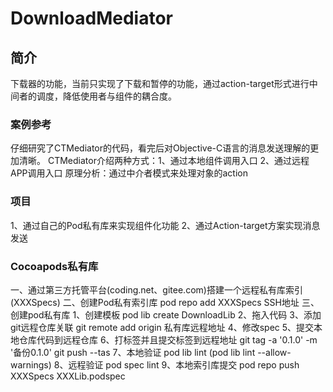 # DownloadMediator
## 简介
下载器的功能，当前只实现了下载和暂停的功能，通过action-target形式进行中间者的调度，降低使用者与组件的耦合度。
### 案例参考
仔细研究了CTMediator的代码，看完后对Objective-C语言的消息发送理解的更加清晰。
CTMediator介绍两种方式：1、通过本地组件调用入口 2、通过远程APP调用入口
原理分析：通过中介者模式来处理对象的action
### 项目
1、通过自己的Pod私有库来实现组件化功能
2、通过Action-target方案实现消息发送
### Cocoapods私有库
一、通过第三方托管平台(coding.net、gitee.com)搭建一个远程私有库索引(XXXSpecs)
二、创建Pod私有索引库
pod repo add XXXSpecs SSH地址
三、创建pod私有库
	1、创建模板  pod lib create DownloadLib
	2、拖入代码
	3、添加git远程仓库关联 git remote add origin 私有库远程地址
	4、修改spec
	5、提交本地仓库代码到远程仓库
	6、打标签并且提交标签到远程地址
		git tag -a '0.1.0'  -m '备份0.1.0'
		git push --tas
	7、本地验证 pod lib lint (pod lib lint --allow-warnings)
	8、远程验证 pod spec lint
	9、本地索引库提交 pod repo push XXXSpecs XXXLib.podspec





